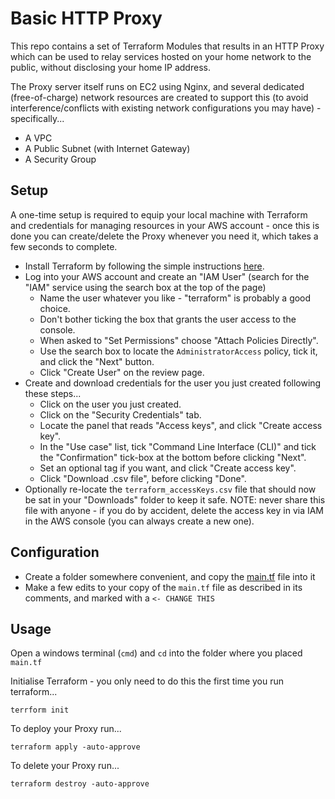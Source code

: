 # Basic HTTP Proxy

This repo contains a set of Terraform Modules that results in an HTTP Proxy which can be used to relay services hosted on your home network to the public, without disclosing your home IP address.

The Proxy server itself runs on EC2 using Nginx, and several dedicated (free-of-charge) network resources are created to support this (to avoid interference/conflicts with existing network configurations you may have) - specifically...

- A VPC
- A Public Subnet (with Internet Gateway)
- A Security Group

## Setup

A one-time setup is required to equip your local machine with Terraform and credentials for managing resources in your AWS account - once this is done you can create/delete the Proxy whenever you need it, which takes a few seconds to complete.

- Install Terraform by following the simple instructions [here](https://developer.hashicorp.com/terraform/install).
- Log into your AWS account and create an "IAM User" (search for the "IAM" service using the search box at the top of the page)
  - Name the user whatever you like - "terraform" is probably a good choice.
  - Don't bother ticking the box that grants the user access to the console.
  - When asked to "Set Permissions" choose "Attach Policies Directly".
  - Use the search box to locate the `AdministratorAccess` policy, tick it, and click the "Next" button.
  - Click "Create User" on the review page.
- Create and download credentials for the user you just created following these steps...
  - Click on the user you just created.
  - Click on the "Security Credentials" tab.
  - Locate the panel that reads "Access keys", and click "Create access key".
  - In the "Use case" list, tick "Command Line Interface (CLI)" and tick the "Confirmation" tick-box at the bottom before clicking "Next".
  - Set an optional tag if you want, and click "Create access key".
  - Click "Download .csv file", before clicking "Done".
- Optionally re-locate the `terraform_accessKeys.csv` file that should now be sat in your "Downloads" folder to keep it safe. NOTE: never share this file with anyone - if you do by accident, delete the access key in via IAM in the AWS console (you can always create a new one).

## Configuration

- Create a folder somewhere convenient, and copy the [main.tf](./main.tf) file into it
- Make a few edits to your copy of the `main.tf` file as described in its comments, and marked with a `<- CHANGE THIS`

## Usage

Open a windows terminal (`cmd`) and `cd` into the folder where you placed `main.tf`

Initialise Terraform - you only need to do this the first time you run terraform...

```
terrform init
```

To deploy your Proxy run...

```
terraform apply -auto-approve
```

To delete your Proxy run...

```
terraform destroy -auto-approve
```
